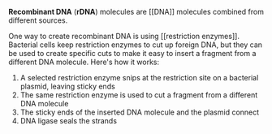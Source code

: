 **Recombinant DNA** (**rDNA**) molecules are [[DNA]] molecules combined from different sources.

One way to create recombinant DNA is using [[restriction enzymes]]. Bacterial cells keep restriction enzymes to cut up foreign DNA, but they can be used to create specific cuts to make it easy to insert a fragment from a different DNA molecule. Here's how it works:

1. A selected restriction enzyme snips at the restriction site on a bacterial plasmid, leaving sticky ends
2. The same restriction enzyme is used to cut a fragment from a different DNA molecule
3. The sticky ends of the inserted DNA molecule and the plasmid connect
4. DNA ligase seals the strands